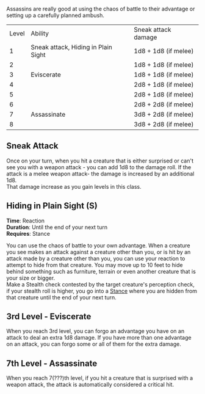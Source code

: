 Assassins are really good at using the chaos of battle to their advantage or setting up a carefully planned ambush. 

<table><tbody><tr><td>Level</td><td>Ability</td><td>Sneak attack damage</td></tr><tr><td>1</td><td>Sneak attack, Hiding in Plain Sight</td><td>1d8 + 1d8 (if melee)</td></tr><tr><td>2</td><td>&nbsp;</td><td>1d8 + 1d8 (if melee)</td></tr><tr><td>3</td><td>Eviscerate&nbsp;</td><td>1d8 + 1d8 (if melee)</td></tr><tr><td>4</td><td>&nbsp;</td><td>2d8 + 1d8 (if melee)</td></tr><tr><td>5</td><td>&nbsp;</td><td>2d8 + 1d8 (if melee)</td></tr><tr><td>6</td><td>&nbsp;</td><td>2d8 + 2d8 (if melee)</td></tr><tr><td>7</td><td>Assassinate</td><td>3d8 + 2d8 (if melee)</td></tr><tr><td>8</td><td>&nbsp;</td><td>3d8 + 2d8 (if melee)</td></tr></tbody></table>

## Sneak Attack

Once on your turn, when you hit a creature that is either surprised or can't see you with a weapon attack - you can add 1d8 to the damage roll. If the attack is a melee weapon attack- the damage is increased by an additional 1d8.  
That damage increase as you gain levels in this class.

## Hiding in Plain Sight (S)

**Time**: Reaction  
**Duration**: Until the end of your next turn  
**Requires**: Stance

You can use the chaos of battle to your own advantage. When a creature you see makes an attack against a creature other than you, or is hit by an attack made by a creature other than you, you can use your reaction to attempt to hide from that creature. You may move up to 10 feet to hide behind something such as furniture, terrain or even another creature that is your size or bigger.  
Make a Stealth check contested by the target creature's perception check, if your stealth roll is higher, you go into a [Stance](..//Core_Combat_Mechanics/Focus%20and%20Stance.md) where you are hidden from that creature until the end of your next turn.

## 3rd Level - Eviscerate

When you reach 3rd level, you can forgo an advantage you have on an attack to deal an extra 1d8 damage. If you have more than one advantage on an attack, you can forgo some or all of them for the extra damage.

## 7th Level - Assassinate

When you reach 7(???)th level, if you hit a creature that is surprised with a weapon attack, the attack is automatically considered a critical hit.
